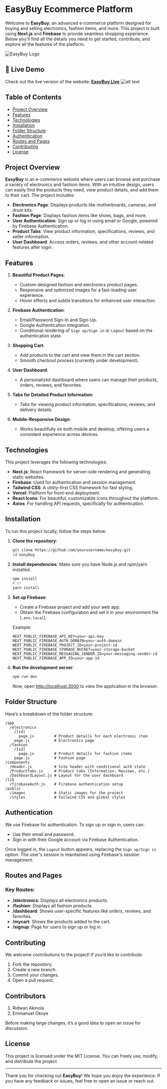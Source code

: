 
# **EasyBuy Ecommerce Platform**

Welcome to **EasyBuy**, an advanced e-commerce platform designed for buying and selling electronics, fashion items, and more. This project is built using **Next.js** and **Firebase** to provide seamless shopping experience. Below you'll find all the details you need to get started, contribute, and explore all the features of the platform.

![EasyBuy Logo](public/images/easybuylogo.png)

## 🚀 **Live Demo**
Check out the live version of the website:
[**EasyBuy Live**](https://easybuy-rho.vercel.app/)
![alt text](image.png)
## **Table of Contents**
- [Project Overview](#project-overview)
- [Features](#features)
- [Technologies](#technologies)
- [Installation](#installation)
- [Folder Structure](#folder-structure)
- [Authentication](#authentication)
- [Routes and Pages](#routes-and-pages)
- [Contributing](#contributing)
- [License](#license)

## **Project Overview**
**EasyBuy** is an e-commerce website where users can browse and purchase a variety of electronics and fashion items. With an intuitive design, users can easily find the products they need, view product details, and add them to their cart. The project includes:
- **Electronics Page**: Displays products like motherboards, cameras, and drum kits.
- **Fashion Page**: Displays fashion items like shoes, bags, and more.
- **User Authentication**: Sign up or log in using email or Google, powered by Firebase Authentication.
- **Product Tabs**: View product information, specifications, reviews, and seller information.
- **User Dashboard**: Access orders, reviews, and other account-related features after login.

## **Features**
1. **Beautiful Product Pages**:
   - Custom-designed fashion and electronics product pages.
   - Responsive and optimized images for a fast-loading user experience.
   - Hover effects and subtle transitions for enhanced user interaction.

2. **Firebase Authentication**:
   - Email/Password Sign-In and Sign-Up.
   - Google Authentication integration.
   - Conditional rendering of `Sign up/Sign in` or `Logout` based on the authentication state.

3. **Shopping Cart**:
   - Add products to the cart and view them in the cart section.
   - Smooth checkout process (currently under development).

4. **User Dashboard**:
   - A personalized dashboard where users can manage their products, orders, reviews, and favorites.

5. **Tabs for Detailed Product Information**:
   - Tabs for viewing product information, specifications, reviews, and delivery details.

6. **Mobile-Responsive Design**:
   - Works beautifully on both mobile and desktop, offering users a consistent experience across devices.

## **Technologies**
This project leverages the following technologies:

- **Next.js**: React framework for server-side rendering and generating static websites.
- **Firebase**: Used for authentication and session management.
- **Tailwind CSS**: A utility-first CSS framework for fast styling.
- **Vercel**: Platform for front-end deployment.
- **React Icons**: For beautiful, customizable icons throughout the platform.
- **Axios**: For handling API requests, specifically for authentication.

## **Installation**

To run this project locally, follow the steps below:

1. **Clone the repository**:
   ```bash
   git clone https://github.com/yourusername/easybuy.git
   cd easybuy
   ```

2. **Install dependencies**:
   Make sure you have Node.js and npm/yarn installed.
   ```bash
   npm install
   # or
   yarn install
   ```

3. **Set up Firebase**:
   - Create a Firebase project and add your web app.
   - Obtain the Firebase configuration and set it in your environment file (`.env.local`).
   
   Example:
   ```
   NEXT_PUBLIC_FIREBASE_API_KEY=your-api-key
   NEXT_PUBLIC_FIREBASE_AUTH_DOMAIN=your-auth-domain
   NEXT_PUBLIC_FIREBASE_PROJECT_ID=your-project-id
   NEXT_PUBLIC_FIREBASE_STORAGE_BUCKET=your-storage-bucket
   NEXT_PUBLIC_FIREBASE_MESSAGING_SENDER_ID=your-messaging-sender-id
   NEXT_PUBLIC_FIREBASE_APP_ID=your-app-id
   ```

4. **Run the development server**:
   ```bash
   npm run dev
   ```

   Now, open [http://localhost:3000](http://localhost:3000) to view the application in the browser.

## **Folder Structure**
Here’s a breakdown of the folder structure:

```
/app
  /electronics
    /[id]
      page.js         # Product details for each electronic item
    page.js           # Electronics page
  /fashion
    /[id]
      page.js         # Product details for fashion items
    page.js           # Fashion page
/components
  /Header.js          # Site header with conditional auth state
  /ProductTabs.js     # Product tabs (Information, Reviews, etc.)
  /DashboardLayout.js # Layout for the user dashboard
/lib
  /firebaseAuth.js    # Firebase authentication setup
/public
  /images             # Static images for the project
  /styles             # Tailwind CSS and global styles
```

## **Authentication**
We use Firebase for authentication. To sign up or sign in, users can:
- Use their email and password.
- Sign in with their Google account via Firebase Authentication.

Once logged in, the `Logout` button appears, replacing the `Sign up/Sign in` option. The user's session is maintained using Firebase's session management.

## **Routes and Pages**

### Key Routes:
- **/electronics**: Displays all electronics products.
- **/fashion**: Displays all fashion products.
- **/dashboard**: Shows user-specific features like orders, reviews, and favorites.
- **/mycart**: Shows the products added to the cart.
- **/signup**: Page for users to sign up or log in.

## **Contributing**

We welcome contributions to the project! If you’d like to contribute:

1. Fork the repository.
2. Create a new branch.
3. Commit your changes.
4. Open a pull request.

## **Contributors**

1. Ridwan Akinola
2. Emmanuel Okoye

Before making large changes, it’s a good idea to open an issue for discussion.

## **License**
This project is licensed under the MIT License. You can freely use, modify, and distribute the project.

---

Thank you for checking out **EasyBuy**! We hope you enjoy the experience. If you have any feedback or issues, feel free to open an issue or reach out.


